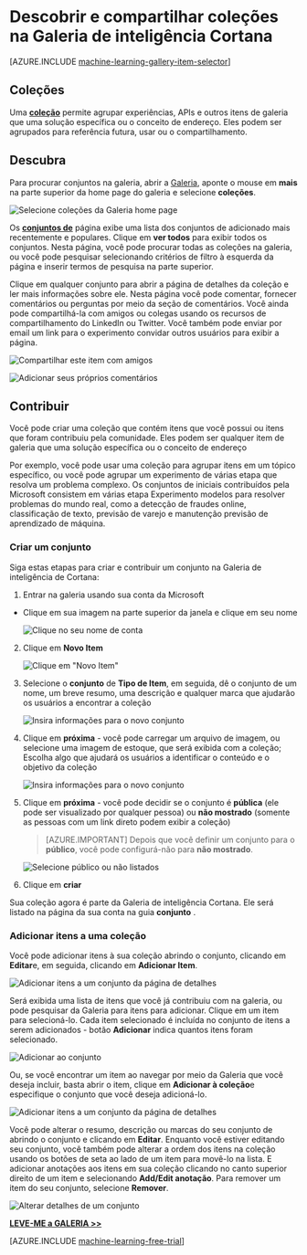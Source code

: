 <properties
    pageTitle="Coleções da Galeria de inteligência de Cortana | Microsoft Azure"
    description="Descobrir e compartilhe conjuntos na Galeria de inteligência de Cortana."
    services="machine-learning"
    documentationCenter=""
    authors="garyericson"
    manager="jhubbard"
    editor="cgronlun"/>

<tags
    ms.service="machine-learning"
    ms.workload="data-services"
    ms.tgt_pltfrm="na"
    ms.devlang="na"
    ms.topic="article"
    ms.date="10/13/2016"
    ms.author="roopalik;garye"/>


# <a name="discover-and-share-collections-in-the-cortana-intelligence-gallery"></a>Descobrir e compartilhar coleções na Galeria de inteligência Cortana

[AZURE.INCLUDE [machine-learning-gallery-item-selector](../../includes/machine-learning-gallery-item-selector.md)]

## <a name="collections"></a>Coleções

Uma **[coleção](https://gallery.cortanaintelligence.com/collections)** permite agrupar experiências, APIs e outros itens de galeria que uma solução específica ou o conceito de endereço. Eles podem ser agrupados para referência futura, usar ou o compartilhamento.

## <a name="discover"></a>Descubra

Para procurar conjuntos na galeria, abrir a [Galeria](http://gallery.cortanaintelligence.com), aponte o mouse em **mais** na parte superior da home page do galeria e selecione **coleções**.

![Selecione coleções da Galeria home page](media/machine-learning-gallery-collections/select-collections-in-gallery.png)

 Os **[conjuntos de](https://gallery.cortanaintelligence.com/collections)** 
 página exibe uma lista dos conjuntos de adicionado mais recentemente e populares.
Clique em **ver todos** para exibir todos os conjuntos.
Nesta página, você pode procurar todas as coleções na galeria, ou você pode pesquisar selecionando critérios de filtro à esquerda da página e inserir termos de pesquisa na parte superior.

 Clique em qualquer conjunto para abrir a página de detalhes da coleção e ler mais informações sobre ele.
Nesta página você pode comentar, fornecer comentários ou perguntas por meio da seção de comentários. Você ainda pode compartilhá-la com amigos ou colegas usando os recursos de compartilhamento do LinkedIn ou Twitter. Você também pode enviar por email um link para o experimento convidar outros usuários para exibir a página.

![Compartilhar este item com amigos](media\machine-learning-gallery-how-to-use-contribute-publish\share-links.png)

![Adicionar seus próprios comentários](media\machine-learning-gallery-how-to-use-contribute-publish\comments.png)


## <a name="contribute"></a>Contribuir

Você pode criar uma coleção que contém itens que você possui ou itens que foram contribuiu pela comunidade. Eles podem ser qualquer item de galeria que uma solução específica ou o conceito de endereço

Por exemplo, você pode usar uma coleção para agrupar itens em um tópico específico, ou você pode agrupar um experimento de várias etapa que resolva um problema complexo.
Os conjuntos de iniciais contribuídos pela Microsoft consistem em várias etapa Experimento modelos para resolver problemas do mundo real, como a detecção de fraudes online, classificação de texto, previsão de varejo e manutenção previsão de aprendizado de máquina.

### <a name="create-a-collection"></a>Criar um conjunto

Siga estas etapas para criar e contribuir um conjunto na Galeria de inteligência de Cortana:

1. Entrar na galeria usando sua conta da Microsoft

- Clique em sua imagem na parte superior da janela e clique em seu nome

    ![Clique no seu nome de conta](media\machine-learning-gallery-collections\click-account-name.png)

2. Clique em **Novo Item**

    ![Clique em "Novo Item"](media\machine-learning-gallery-collections\click-new-item.png)

3. Selecione o **conjunto** de **Tipo de Item**, em seguida, dê o conjunto de um nome, um breve resumo, uma descrição e qualquer marca que ajudarão os usuários a encontrar a coleção

    ![Insira informações para o novo conjunto](media\machine-learning-gallery-collections\create-collection-page-1.png)

4. Clique em **próxima** - você pode carregar um arquivo de imagem, ou selecione uma imagem de estoque, que será exibida com a coleção; Escolha algo que ajudará os usuários a identificar o conteúdo e o objetivo da coleção

    ![Insira informações para o novo conjunto](media\machine-learning-gallery-collections\create-collection-page-2.png)

5. Clique em **próxima** - você pode decidir se o conjunto é **pública** (ele pode ser visualizado por qualquer pessoa) ou **não mostrado** (somente as pessoas com um link direto podem exibir a coleção)

    > [AZURE.IMPORTANT] Depois que você definir um conjunto para o **público**, você pode configurá-não para **não mostrado**.

    ![Selecione público ou não listados](media\machine-learning-gallery-collections\create-collection-page-3.png)

6. Clique em **criar**

Sua coleção agora é parte da Galeria de inteligência Cortana. Ele será listado na página da sua conta na guia **conjunto** .

### <a name="add-items-to-a-collection"></a>Adicionar itens a uma coleção

Você pode adicionar itens à sua coleção abrindo o conjunto, clicando em **Editar**e, em seguida, clicando em **Adicionar Item**.

![Adicionar itens a um conjunto da página de detalhes](media\machine-learning-gallery-collections\add-to-collection-from-details-page.png)

Será exibida uma lista de itens que você já contribuiu com na galeria, ou pode pesquisar da Galeria para itens para adicionar. Clique em um item para selecioná-lo. Cada item selecionado é incluída no conjunto de itens a serem adicionados - botão **Adicionar** indica quantos itens foram selecionado.

![Adicionar ao conjunto](media\machine-learning-gallery-collections\add-to-collection.png)

Ou, se você encontrar um item ao navegar por meio da Galeria que você deseja incluir, basta abrir o item, clique em **Adicionar à coleção**e especifique o conjunto que você deseja adicioná-lo.

![Adicionar itens a um conjunto da página de detalhes](media\machine-learning-gallery-collections\add-to-collection-from-item-details.png)

Você pode alterar o resumo, descrição ou marcas do seu conjunto de abrindo o conjunto e clicando em **Editar**.
Enquanto você estiver editando seu conjunto, você também pode alterar a ordem dos itens na coleção usando os botões de seta ao lado de um item para movê-lo na lista. E adicionar anotações aos itens em sua coleção clicando no canto superior direito de um item e selecionando **Add/Edit anotação**. Para remover um item do seu conjunto, selecione **Remover**.

![Alterar detalhes de um conjunto](media\machine-learning-gallery-collections\change-collection-details.png)


**[LEVE-ME a GALERIA >>](http://gallery.cortanaintelligence.com)**

[AZURE.INCLUDE [machine-learning-free-trial](../../includes/machine-learning-free-trial.md)]
